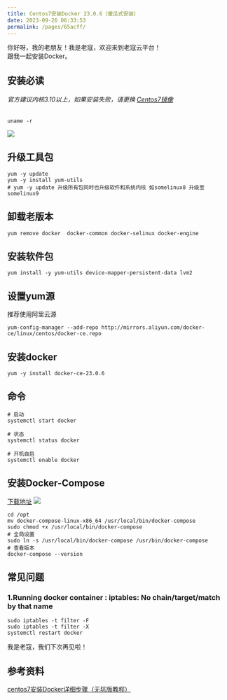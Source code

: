 ```yaml
---
title: Centos7安装Docker 23.0.6（傻瓜式安装）
date: 2023-09-26 06:33:53
permalink: /pages/65acff/
---
```


你好呀，我的老朋友！我是老寇，欢迎来到老寇云平台！  
跟我一起安装Docker。

## 安装必读
###### 官方建议内核3.10以上，如果安装失败，请更换 [Centos7镜像](http://mirrors.163.com/centos/7.9.2009/isos/x86_64)
```shell
uname -r
```
<img src="/img/7/1.png"/>

## 升级工具包
```shell
yum -y update
yum -y install yum-utils
# yum -y update 升级所有包同时也升级软件和系统内核 如somelinux8 升级至 somelinux9
```

## 卸载老版本
```shell
yum remove docker  docker-common docker-selinux docker-engine
```

## 安装软件包
```shell
yum install -y yum-utils device-mapper-persistent-data lvm2
```

## 设置yum源
推荐使用阿里云源
```shell
yum-config-manager --add-repo http://mirrors.aliyun.com/docker-ce/linux/centos/docker-ce.repo
```

## 安装docker
```shell
yum -y install docker-ce-23.0.6
```

## 命令
```shell
# 启动
systemctl start docker

# 状态
systemctl status docker

# 开机自启
systemctl enable docker
```

## 安装Docker-Compose
[下载地址](https://github.com/docker/compose/releases/tag/v2.23.3)
<img src="/img/7/img.png"/>

```shell
cd /opt
mv docker-compose-linux-x86_64 /usr/local/bin/docker-compose
sudo chmod +x /usr/local/bin/docker-compose
# 全局设置
sudo ln -s /usr/local/bin/docker-compose /usr/bin/docker-compose
# 查看版本
docker-compose --version
```

## 常见问题
### 1.Running docker container : iptables: No chain/target/match by that name
```shell
sudo iptables -t filter -F
sudo iptables -t filter -X
systemctl restart docker
```

我是老寇，我们下次再见啦！  

## 参考资料
[centos7安装Docker详细步骤（无坑版教程）](https://cloud.tencent.com/developer/article/1701451)
